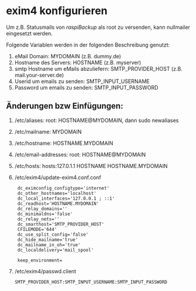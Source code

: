 # exim4 konfigurieren

Um z.B. Statusmails von *raspiBackup* als root zu versenden, kann nullmailer eingesetzt werden.

Folgende Variablen werden in der folgenden Beschreibung genutzt:

1. eMail Domain: MYDOMAIN (z.B. dummy.de)
2. Hostname des Servers: HOSTNAME (z.B. myserver)
3. smtp Hostname um eMails abzuliefern: SMTP_PROVIDER_HOST (z.B. mail.your-server.de)
4. Userid um emails zu senden: SMTP_INPUT_USERNAME
5. Password um emails zu senden: SMTP_INPUT_PASSWORD

## Änderungen bzw Einfügungen:

1. /etc/aliases: root: HOSTNAME@MYDOMAIN, dann sudo newaliases
2. /etc/mailname: MYDOMAIN
3. /etc/hostname: HOSTNAME.MYDOMAIN
4. /etc/email-addresses: root: HOSTNAME@MYDOMAIN
5. /etc/hosts: hosts:127.0.1.1 HOSTNAME HOSTNAME.MYDOMAIN
6. /etc/exim4/update-exim4.conf.conf

        dc_eximconfig_configtype='internet'
        dc_other_hostnames='localhost'
        dc_local_interfaces='127.0.0.1 ; ::1'
        dc_readhost='HOSTNAME.MYDOMAIN'
        dc_relay_domains=''
        dc_minimaldns='false'
        dc_relay_nets=''
        dc_smarthost='SMTP_PROVIDER_HOST'
        CFILEMODE='644'
        dc_use_split_config='false'
        dc_hide_mailname='true'
        dc_mailname_in_oh='true'
        dc_localdelivery='mail_spool'

        keep_environment=

7.  /etc/exim4/passwd.client

        SMTP_PROVIDER_HOST:SMTP_INPUT_USERNAME:SMTP_INPUT_PASSWORD



[.status]: todo "schöner formatieren"
[.source]: https://www.linux-tips-and-tricks.de/de/raspibackupcategoried/573-exim4-konfigurieren

